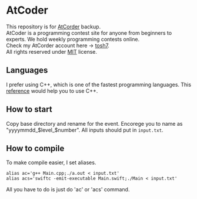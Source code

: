 # AtCoder
This repository is for [AtCorder](https://atcoder.jp/) backup.  
AtCoder is a programming contest site for anyone from beginners to experts. We hold weekly programming contests online.  
Check my AtCorder account here -> [tosh7](atcoder.jp/users/tosh7).  
All rights reserved under [MIT](https://github.com/tosh7/AtCoder/blob/main/LICENSE) license.

## Languages
I prefer using C++, which is one of the fastest programming languages. This [reference](https://www.cplusplus.com/) would help you to use C++.

## How to start
Copy base directory and rename for the event. Encorege you to name as "yyyymmdd_$level_$number".
All inputs should put in `input.txt`.

## How to compile
To make compile easier, I set aliases.

```
alias ac='g++ Main.cpp;./a.out < input.txt'
alias acs='swiftc -emit-executable Main.swift;./Main < input.txt'
```
All you have to do is just do 'ac' or 'acs' command.
